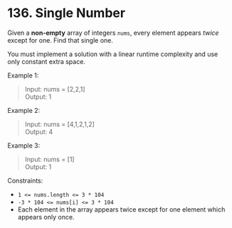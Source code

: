 # 136. Single Number

Given a **non-empty** array of integers `nums`, every element appears _twice_ except for one. Find that single one.

You must implement a solution with a linear runtime complexity and use only constant extra space.

Example 1:
> Input: nums = [2,2,1]  
Output: 1

Example 2:
> Input: nums = [4,1,2,1,2]  
Output: 4

Example 3:
> Input: nums = [1]  
Output: 1

Constraints:
* `1 <= nums.length <= 3 * 104`
* `-3 * 104 <= nums[i] <= 3 * 104`
* Each element in the array appears twice except for one element which appears only once.
